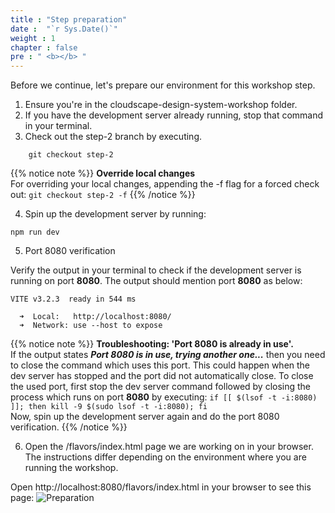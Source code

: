 ```yaml
---
title : "Step preparation"
date :  "`r Sys.Date()`" 
weight : 1 
chapter : false
pre : " <b></b> "
---
```

Before we continue, let's prepare our environment for this workshop step.

1. Ensure you're in the cloudscape-design-system-workshop folder.
2. If you have the development server already running, stop that command in your terminal.
3. Check out the step-2 branch by executing.
```
    git checkout step-2

```
{{% notice note %}}
**Override local changes**\
For overriding your local changes, appending the -f flag for a forced check out: ``git checkout step-2 -f``
{{% /notice %}}

4. Spin up the development server by running:
```
npm run dev

```
5. Port 8080 verification

Verify the output in your terminal to check if the development server is running on port **8080**. The output should mention port **8080** as below:

```
VITE v3.2.3  ready in 544 ms

  ➜  Local:   http://localhost:8080/
  ➜  Network: use --host to expose
```
{{% notice note %}}
**Troubleshooting: 'Port 8080 is already in use'.**\
If the output states ***Port 8080 is in use, trying another one...*** then you need to close the command which uses this port. This could happen when the dev server has stopped and the port did not automatically close. To close the used port, first stop the dev server command followed by closing the process which runs on port **8080** by executing:
```if [[ $(lsof -t -i:8080) ]]; then kill -9 $(sudo lsof -t -i:8080); fi```\
Now, spin up the development server again and do the port 8080 verification.
{{% /notice %}}

6. Open the /flavors/index.html page we are working on in your browser. The instructions differ depending on the environment where you are running the workshop.

Open http://localhost:8080/flavors/index.html  in your browser to see this page:
![Preparation](/images/12.png?false&width=90pc)